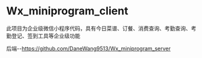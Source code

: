 # Wx_miniprogram_client
此项目为企业级微信小程序代码，具有今日菜谱、订餐、消费查询、考勤查询、考勤登记、签到工具等企业级功能

后端--https://github.com/DaneWang9513/Wx_miniprogram_server
